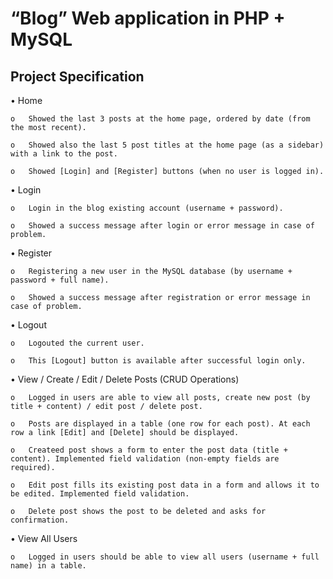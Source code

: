# “Blog” Web application in PHP + MySQL
## Project Specification

•	Home

    o	Showed the last 3 posts at the home page, ordered by date (from the most recent).
    
    o	Showed also the last 5 post titles at the home page (as a sidebar) with a link to the post.
    
    o	Showed [Login] and [Register] buttons (when no user is logged in).
    
•	Login

    o	Login in the blog existing account (username + password).
    
    o	Showed a success message after login or error message in case of problem.
    
•	Register

    o	Registering a new user in the MySQL database (by username + password + full name).
    
    o	Showed a success message after registration or error message in case of problem.
    
•	Logout

    o	Logouted the current user.
    
    o	This [Logout] button is available after successful login only.
    
•	View / Create / Edit / Delete Posts (CRUD Operations)

    o	Logged in users are able to view all posts, create new post (by title + content) / edit post / delete post.
    
    o	Posts are displayed in a table (one row for each post). At each row a link [Edit] and [Delete] should be displayed.
    
    o	Createed post shows a form to enter the post data (title + content). Implemented field validation (non-empty fields are required).
    
    o	Edit post fills its existing post data in a form and allows it to be edited. Implemented field validation.
    
    o	Delete post shows the post to be deleted and asks for confirmation.
    
•	View All Users

    o	Logged in users should be able to view all users (username + full name) in a table.

